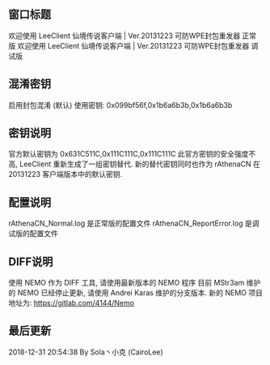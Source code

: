 
窗口标题
--------
欢迎使用 LeeClient 仙境传说客户端 | Ver.20131223 可防WPE封包重发器 正常版
欢迎使用 LeeClient 仙境传说客户端 | Ver.20131223 可防WPE封包重发器 调试版

混淆密钥
--------
启用封包混淆 (默认)
使用密钥: 0x099bf56f,0x1b6a6b3b,0x1b6a6b3b

密钥说明
--------
官方默认密钥为 0x631C511C,0x111C111C,0x111C111C
此官方密钥的安全强度不高, LeeClient 重新生成了一组密钥替代.
新的替代密钥同时也作为 rAthenaCN 在 20131223 客户端版本中的默认密钥.

配置说明
--------
rAthenaCN_Normal.log 是正常版的配置文件
rAthenaCN_ReportError.log 是调试版的配置文件

DIFF说明
--------
使用 NEMO 作为 DIFF 工具, 请使用最新版本的 NEMO 程序
目前 MStr3am 维护的 NEMO 已经停止更新, 请使用 Andrei Karas 维护的分支版本.
新的 NEMO 项目地址为: https://gitlab.com/4144/Nemo

最后更新
--------
2018-12-31 20:54:38 By Sola丶小克 (CairoLee)

